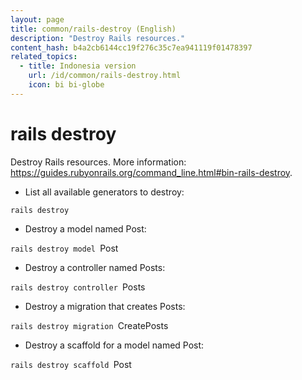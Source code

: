```yaml
---
layout: page
title: common/rails-destroy (English)
description: "Destroy Rails resources."
content_hash: b4a2cb6144cc19f276c35c7ea941119f01478397
related_topics:
  - title: Indonesia version
    url: /id/common/rails-destroy.html
    icon: bi bi-globe
---
```

# rails destroy

Destroy Rails resources.
More information: <https://guides.rubyonrails.org/command_line.html#bin-rails-destroy>.

- List all available generators to destroy:

`rails destroy`

- Destroy a model named Post:

`rails destroy model `<span class="tldr-var badge badge-pill bg-dark-lm bg-white-dm text-white-lm text-dark-dm font-weight-bold">Post</span>

- Destroy a controller named Posts:

`rails destroy controller `<span class="tldr-var badge badge-pill bg-dark-lm bg-white-dm text-white-lm text-dark-dm font-weight-bold">Posts</span>

- Destroy a migration that creates Posts:

`rails destroy migration `<span class="tldr-var badge badge-pill bg-dark-lm bg-white-dm text-white-lm text-dark-dm font-weight-bold">CreatePosts</span>

- Destroy a scaffold for a model named Post:

`rails destroy scaffold `<span class="tldr-var badge badge-pill bg-dark-lm bg-white-dm text-white-lm text-dark-dm font-weight-bold">Post</span>
